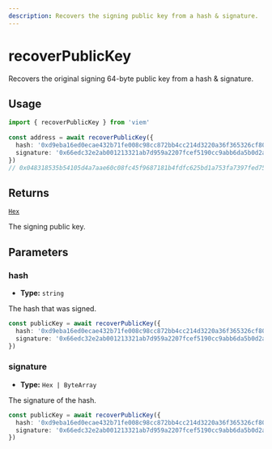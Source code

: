 ```yaml
---
description: Recovers the signing public key from a hash & signature.
---
```


# recoverPublicKey

Recovers the original signing 64-byte public key from a hash & signature.

## Usage

```ts [example.ts]
import { recoverPublicKey } from 'viem'
 
const address = await recoverPublicKey({
  hash: '0xd9eba16ed0ecae432b71fe008c98cc872bb4cc214d3220a36f365326cf807d68',
  signature: '0x66edc32e2ab001213321ab7d959a2207fcef5190cc9abb6da5b0d2a8a9af2d4d2b0700e2c317c4106f337fd934fbbb0bf62efc8811a78603b33a8265d3b8f8cb1c'
})
// 0x048318535b54105d4a7aae60c08fc45f9687181b4fdfc625bd1a753fa7397fed753547f11ca8696646f2f3acb08e31016afac23e630c5d11f59f61fef57b0d2aa5
```

## Returns

[`Hex`](/docs/glossary/types#hex)

The signing public key.

## Parameters

### hash

- **Type:** `string`

The hash that was signed.

```ts
const publicKey = await recoverPublicKey({ 
  hash: '0xd9eba16ed0ecae432b71fe008c98cc872bb4cc214d3220a36f365326cf807d68', // [!code focus]
  signature: '0x66edc32e2ab001213321ab7d959a2207fcef5190cc9abb6da5b0d2a8a9af2d4d2b0700e2c317c4106f337fd934fbbb0bf62efc8811a78603b33a8265d3b8f8cb1c'
})
```

### signature

- **Type:** `Hex | ByteArray`

The signature of the hash.

```ts
const publicKey = await recoverPublicKey({ 
  hash: '0xd9eba16ed0ecae432b71fe008c98cc872bb4cc214d3220a36f365326cf807d68',
  signature: '0x66edc32e2ab001213321ab7d959a2207fcef5190cc9abb6da5b0d2a8a9af2d4d2b0700e2c317c4106f337fd934fbbb0bf62efc8811a78603b33a8265d3b8f8cb1c' // [!code focus]
})
```